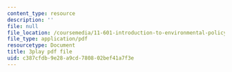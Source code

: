 ```yaml
---
content_type: resource
description: ''
file: null
file_location: /coursemedia/11-601-introduction-to-environmental-policy-and-planning-fall-2016/c387cfdb9e28a9cd780802bef41a7f3e_A76FlzncnbU.pdf
file_type: application/pdf
resourcetype: Document
title: 3play pdf file
uid: c387cfdb-9e28-a9cd-7808-02bef41a7f3e
---
```

